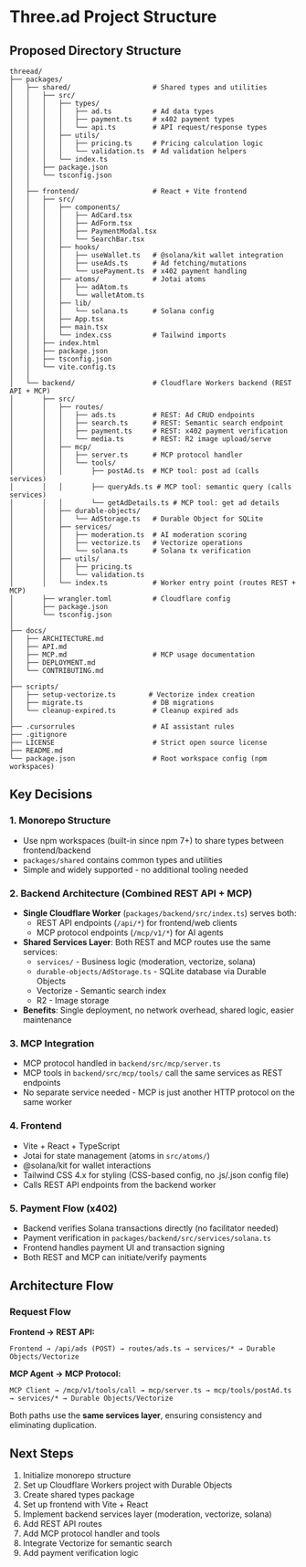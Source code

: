 # Three.ad Project Structure

## Proposed Directory Structure

```
threead/
├── packages/
│   ├── shared/                    # Shared types and utilities
│   │   ├── src/
│   │   │   ├── types/
│   │   │   │   ├── ad.ts          # Ad data types
│   │   │   │   ├── payment.ts     # x402 payment types
│   │   │   │   └── api.ts         # API request/response types
│   │   │   ├── utils/
│   │   │   │   ├── pricing.ts     # Pricing calculation logic
│   │   │   │   └── validation.ts  # Ad validation helpers
│   │   │   └── index.ts
│   │   ├── package.json
│   │   └── tsconfig.json
│   │
│   ├── frontend/                  # React + Vite frontend
│   │   ├── src/
│   │   │   ├── components/
│   │   │   │   ├── AdCard.tsx
│   │   │   │   ├── AdForm.tsx
│   │   │   │   ├── PaymentModal.tsx
│   │   │   │   └── SearchBar.tsx
│   │   │   ├── hooks/
│   │   │   │   ├── useWallet.ts   # @solana/kit wallet integration
│   │   │   │   ├── useAds.ts      # Ad fetching/mutations
│   │   │   │   └── usePayment.ts  # x402 payment handling
│   │   │   ├── atoms/             # Jotai atoms
│   │   │   │   ├── adAtom.ts
│   │   │   │   └── walletAtom.ts
│   │   │   ├── lib/
│   │   │   │   └── solana.ts      # Solana config
│   │   │   ├── App.tsx
│   │   │   ├── main.tsx
│   │   │   └── index.css          # Tailwind imports
│   │   ├── index.html
│   │   ├── package.json
│   │   ├── tsconfig.json
│   │   └── vite.config.ts
│   │
│   └── backend/                   # Cloudflare Workers backend (REST API + MCP)
│       ├── src/
│       │   ├── routes/
│       │   │   ├── ads.ts         # REST: Ad CRUD endpoints
│       │   │   ├── search.ts      # REST: Semantic search endpoint
│       │   │   ├── payment.ts     # REST: x402 payment verification
│       │   │   └── media.ts       # REST: R2 image upload/serve
│       │   ├── mcp/
│       │   │   ├── server.ts      # MCP protocol handler
│       │   │   └── tools/
│       │   │       ├── postAd.ts  # MCP tool: post ad (calls services)
│       │   │       ├── queryAds.ts # MCP tool: semantic query (calls services)
│       │   │       └── getAdDetails.ts # MCP tool: get ad details
│       │   ├── durable-objects/
│       │   │   └── AdStorage.ts   # Durable Object for SQLite
│       │   ├── services/
│       │   │   ├── moderation.ts  # AI moderation scoring
│       │   │   ├── vectorize.ts   # Vectorize operations
│       │   │   └── solana.ts      # Solana tx verification
│       │   ├── utils/
│       │   │   ├── pricing.ts
│       │   │   └── validation.ts
│       │   └── index.ts           # Worker entry point (routes REST + MCP)
│       ├── wrangler.toml          # Cloudflare config
│       ├── package.json
│       └── tsconfig.json
│
├── docs/
│   ├── ARCHITECTURE.md
│   ├── API.md
│   ├── MCP.md                     # MCP usage documentation
│   ├── DEPLOYMENT.md
│   └── CONTRIBUTING.md
│
├── scripts/
│   ├── setup-vectorize.ts        # Vectorize index creation
│   ├── migrate.ts                 # DB migrations
│   └── cleanup-expired.ts         # Cleanup expired ads
│
├── .cursorrules                   # AI assistant rules
├── .gitignore
├── LICENSE                        # Strict open source license
├── README.md
└── package.json                   # Root workspace config (npm workspaces)
```

## Key Decisions

### 1. **Monorepo Structure**
- Use npm workspaces (built-in since npm 7+) to share types between frontend/backend
- `packages/shared` contains common types and utilities
- Simple and widely supported - no additional tooling needed

### 2. **Backend Architecture (Combined REST API + MCP)**
- **Single Cloudflare Worker** (`packages/backend/src/index.ts`) serves both:
  - REST API endpoints (`/api/*`) for frontend/web clients
  - MCP protocol endpoints (`/mcp/v1/*`) for AI agents
- **Shared Services Layer**: Both REST and MCP routes use the same services:
  - `services/` - Business logic (moderation, vectorize, solana)
  - `durable-objects/AdStorage.ts` - SQLite database via Durable Objects
  - Vectorize - Semantic search index
  - R2 - Image storage
- **Benefits**: Single deployment, no network overhead, shared logic, easier maintenance

### 3. **MCP Integration**
- MCP protocol handled in `backend/src/mcp/server.ts`
- MCP tools in `backend/src/mcp/tools/` call the same services as REST endpoints
- No separate service needed - MCP is just another HTTP protocol on the same worker

### 4. **Frontend**
- Vite + React + TypeScript
- Jotai for state management (atoms in `src/atoms/`)
- @solana/kit for wallet interactions
- Tailwind CSS 4.x for styling (CSS-based config, no .js/.json config file)
- Calls REST API endpoints from the backend worker

### 5. **Payment Flow (x402)**
- Backend verifies Solana transactions directly (no facilitator needed)
- Payment verification in `packages/backend/src/services/solana.ts`
- Frontend handles payment UI and transaction signing
- Both REST and MCP can initiate/verify payments

## Architecture Flow

### Request Flow

**Frontend → REST API:**
```
Frontend → /api/ads (POST) → routes/ads.ts → services/* → Durable Objects/Vectorize
```

**MCP Agent → MCP Protocol:**
```
MCP Client → /mcp/v1/tools/call → mcp/server.ts → mcp/tools/postAd.ts → services/* → Durable Objects/Vectorize
```

Both paths use the **same services layer**, ensuring consistency and eliminating duplication.

## Next Steps

1. Initialize monorepo structure
2. Set up Cloudflare Workers project with Durable Objects
3. Create shared types package
4. Set up frontend with Vite + React
5. Implement backend services layer (moderation, vectorize, solana)
6. Add REST API routes
7. Add MCP protocol handler and tools
8. Integrate Vectorize for semantic search
9. Add payment verification logic

